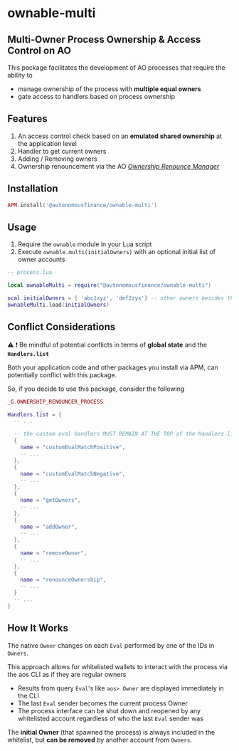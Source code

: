 # ownable-multi

## Multi-Owner Process Ownership & Access Control on AO

This package facilitates the development of AO processes that require the ability to

- manage ownership of the process with **multiple equal owners**
- gate access to handlers based on process ownership

## Features

1. An access control check based on an **emulated shared ownership** at the application level
2. Handler to get current owners
3. Adding / Removing owners
4. Ownership renouncement via the AO [_Ownership Renounce Manager_](https://github.com/Autonomous-Finance/ao-ownership-renounce-manager)

## Installation

```lua
APM.install('@autonomousfinance/ownable-multi')
```

## Usage

1. Require the `ownable` module in your Lua script
2. Execute `ownable.multi(initialOwners)` with an optional initial list of owner accounts

```lua
-- process.lua

local ownableMulti = require("@autonomousfinance/ownable-multi")

ocal initialOwners = { 'abc1xyz', 'def2zyx'} -- other owners besides the process deployer
ownableMulti.load(initialOwners)
```

## Conflict Considerations

⚠️ ❗️ Be mindful of potential conflicts in terms of **global state** and the **`Handlers.list`**

Both your application code and other packages you install via APM, can potentially conflict with this package.

So, if you decide to use this package, consider the following

```lua
_G.OWNERSHIP_RENOUNCER_PROCESS

Handlers.list = {
  -- ...

  -- the custom eval handlers MUST REMAIN AT THE TOP of the Handlers.list
  { 
    name = "customEvalMatchPositive",
    -- ... 
  },
  { 
    name = "customEvalMatchNegative",
    -- ... 
  },
  { 
    name = "getOwners", 
    -- ... 
  },
  { 
    name = "addOwner", 
    -- ... 
  },
  { 
    name = "removeOwner", 
    -- ... 
  },
  { 
    name = "renounceOwnership", 
    -- ... 
  }
  -- ...
}
```

## How It Works

The native `Owner` changes on each `Eval` performed by one of the IDs in `Owners`.

This approach allows for whitelisted wallets to interact with the process via the aos CLI as if they are regular owners
   - Results from query `Eval`'s like `aos> Owner` are displayed immediately in the CLI
   - The last `Eval` sender becomes the current process Owner
   - The process interface can be shut down and reopened by any whitelisted account regardless of who the last `Eval` sender was

The **initial Owner** (that spawned the process) is always included in the whitelist, but **can be removed** by another account from `Owners`.